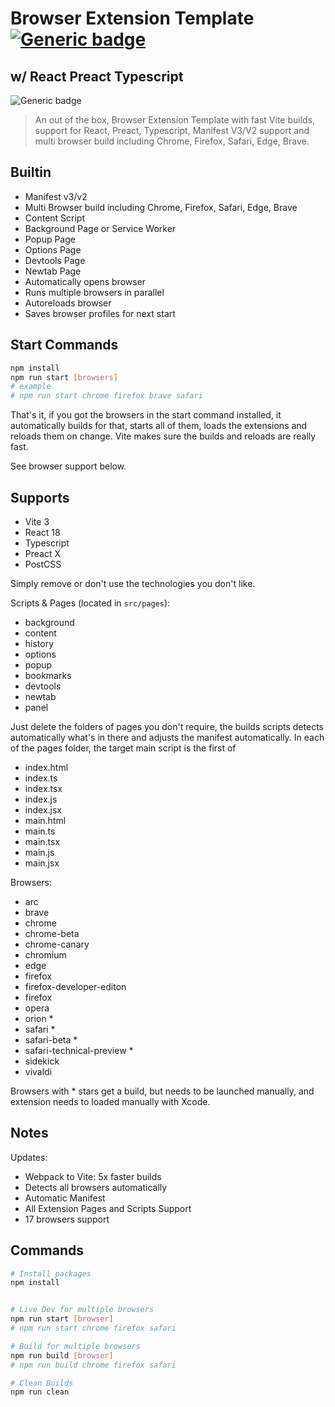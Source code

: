 # Browser Extension Template [![Generic badge](https://img.shields.io/twitter/follow/kdebdut?style=social)](https://twitter.com/KDebdut)

## w/ React Preact Typescript

![Generic badge](https://img.shields.io/badge/build-success-brightgreen.svg)

> An out of the box, Browser Extension Template with fast Vite builds, support for React, Preact, Typescript, Manifest V3/V2 support and multi browser build including Chrome, Firefox, Safari, Edge, Brave.

## Builtin

- Manifest v3/v2
- Multi Browser build including Chrome, Firefox, Safari, Edge, Brave
- Content Script
- Background Page or Service Worker
- Popup Page
- Options Page
- Devtools Page
- Newtab Page
- Automatically opens browser
- Runs multiple browsers in parallel
- Autoreloads browser
- Saves browser profiles for next start

 ## Start Commands

```sh
npm install
npm run start [browsers]
# example
# npm run start chrome firefox brave safari
```

That's it, if you got the browsers in the start command installed, it automatically builds for that, starts all of them, loads the extensions and reloads them on change. Vite makes sure the builds and reloads are really fast.

See browser support below.

## Supports

- Vite 3
- React 18
- Typescript
- Preact X
- PostCSS

Simply remove or don't use the technologies you don't like.

Scripts & Pages (located in `src/pages`):

- background
- content
- history
- options
- popup
- bookmarks  
- devtools   
- newtab
- panel

Just delete the folders of pages you don't require, the builds scripts detects automatically what's in there and adjusts the manifest automatically. In each of the pages folder, the target main script is the first of

- index.html
- index.ts
- index.tsx
- index.js
- index.jsx
- main.html
- main.ts
- main.tsx
- main.js
- main.jsx

Browsers:
- arc
- brave
- chrome
- chrome-beta
- chrome-canary
- chromium
- edge
- firefox
- firefox-developer-editon
- firefox
- opera
- orion *
- safari *
- safari-beta *
- safari-technical-preview *
- sidekick
- vivaldi

Browsers with * stars get a build, but needs to be launched manually, and extension needs to loaded manually with Xcode.

## Notes

Updates:

- Webpack to Vite: 5x faster builds
- Detects all browsers automatically
- Automatic Manifest
- All Extension Pages and Scripts Support
- 17 browsers support

## Commands

```sh
# Install packages
npm install


# Live Dev for multiple browsers
npm run start [browser]
# npm run start chrome firefox safari

# Build for multiple browsers
npm run build [browser]
# npm run build chrome firefox safari

# Clean Builds
npm run clean
```
